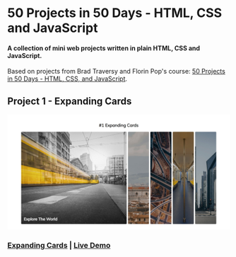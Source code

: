 # 50 Projects in 50 Days - HTML, CSS and JavaScript

#### A collection of mini web projects written in plain HTML, CSS and JavaScript.

Based on projects from Brad Traversy and Florin Pop's course: [50 Projects in 50 Days - HTML, CSS, and JavaScript]().

## Project 1 - Expanding Cards

![](./images//view.jpeg)

### [Expanding Cards]() | [Live Demo]()
